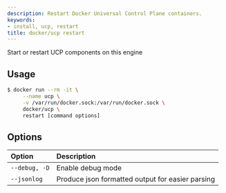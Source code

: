 ```yaml
---
description: Restart Docker Universal Control Plane containers.
keywords:
- install, ucp, restart
title: docker/ucp restart
---
```


Start or restart UCP components on this engine

## Usage

```bash
$ docker run --rm -it \
     --name ucp \
     -v /var/run/docker.sock:/var/run/docker.sock \
     docker/ucp \
     restart [command options]
```

## Options

| Option        | Description                                      |
|:--------------|:-------------------------------------------------|
| `--debug, -D` | Enable debug mode                                |
| `--jsonlog`   | Produce json formatted output for easier parsing |
